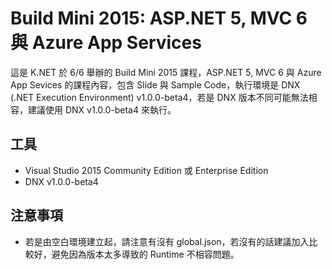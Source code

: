 # Build Mini 2015: ASP.NET 5, MVC 6 與 Azure App Services

這是 K.NET 於 6/6 舉辦的 Build Mini 2015 課程，ASP.NET 5, MVC 6 與 Azure App Sevices 的課程內容，包含 Slide 與 Sample Code，執行環境是 DNX (.NET Execution Environment) v1.0.0-beta4，若是 DNX 版本不同可能無法相容，建議使用 DNX v1.0.0-beta4 來執行。

## 工具 ##

- Visual Studio 2015 Community Edition 或 Enterprise Edition
- DNX v1.0.0-beta4

## 注意事項 ##

- 若是由空白環境建立起，請注意有沒有 global.json，若沒有的話建議加入比較好，避免因為版本太多導致的 Runtime 不相容問題。
